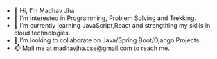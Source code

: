 - 👋 Hi, I’m Madhav Jha
- 👀 I’m interested in Programming, Problem Solving and Trekking.
- 🌱 I’m currently learning JavaScript,React and strengthing my skills in cloud technologies.
- 💞️ I’m looking to collaborate on Java/Spring Boot/Django Projects. 
- 📫 Mail me at madhavjha.cse@gmail.com to reach me.

<!---
madhavjha-git/madhavjha-git is a ✨ special ✨ repository because its `README.md` (this file) appears on your GitHub profile.
You can click the Preview link to take a look at your changes.
--->
